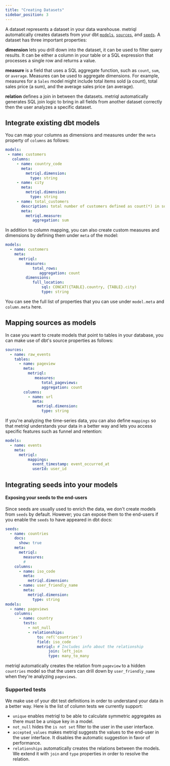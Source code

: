 ```yaml
---
title: "Creating Datasets"
sidebar_position: 3
---
```


A dataset represents a dataset in your data warehouse. metriql automatically creates datasets from your dbt [`models`](https://docs.getdbt.com/docs/building-a-dbt-project/building-models), [`sources`](https://docs.getdbt.com/docs/building-a-dbt-project/using-sources), and [`seeds`](https://docs.getdbt.com/docs/building-a-dbt-project/seeds). A dataset has three important properties:

**dimension** lets you drill down into the dataset, it can be used to filter query results. It can be either a column in your table or a SQL expression that processes a single row and returns a value.

**measure** is a field that uses a SQL aggregate function, such as `count`, `sum`, or `average`. Measures can be used to aggregate dimensions. For example, measures for a `Sales` model might include total items sold (a count), total sales price (a sum), and the average sales price (an average). 

**relation** defines a join in between the datasets. metriql automatically generates SQL join logic to bring in all fields from another dataset correctly then the user analyzes a specific dataset.

## Integrate existing dbt models

You can map your columns as dimensions and measures under the `meta` property of `columns` as follows:

```yml
models:
 - name: customers
   columns:
     - name: country_code
       meta:
         metriql.dimension:
           type: string
     - name: city
       meta:
         metriql.dimension:
           type: string
     - name: total_customers
       description: total number of customers defined as count(*) in sql
       meta:
         metriql.measure:
    	    aggregation: sum
```

In addition to column mapping, you can also create custom measures and dimensions by defining them under `meta` of the model:

```yml
models:
  - name: customers
    meta:
      metriql:
         measures:
            total_rows:
               aggregation: count
         dimensions:
            full_location:
	            sql: CONCAT({TABLE}.country, {TABLE}.city)   
	            type: string
```

You can see the full list of properties that you can use under `model.meta` and `column.meta` here.

## Mapping sources as models

In case you want to create models that point to tables in your database, you can make use of dbt's source properties as follows:

```yml
sources:
  - name: raw_events
    tables:
      - name: pageview
        meta:
          metriql:
             measures:
                total_pageviews:
                aggregation: count
        columns:
          - name: url
            meta:
              metriql.dimension:
                type: string
```

If you're analyzing the time-series data, you can also define `mappings` so that metriql understands your data in a better way and lets you access specific features such as funnel and retention:


```yml
models:
  - name: events
    meta:
      metriql:
	      mappings:
	        event_timestamp: event_occurred_at
	        userId: user_id
```

## Integrating seeds into your models

#### Exposing your seeds to the end-users
Since seeds are usually used to enrich the data, we don't create models from `seeds` by default. However; you can expose them to the end-users if you enable the `seeds` to have appeared in dbt docs:

```yml
seeds:
  - name: countries
    docs:
      show: true
    meta:
      metriql:
        measures:
        #
    columns:
      - name: iso_code
        meta:
          metriql.dimension:
      - name: user_friendly_name
        meta:
          metriql.dimension: 
            type: string
models:
  - name: pageviews
    columns:
      - name: country
        tests:
          - not_null
          - relationships:
              to: ref('countries')
              field: iso_code
              metriql: # Includes info about the relationship
                   join: left_join 
                   type: many_to_many
```

metriql automatically creates the relation from `pageview` to a hidden `countries` model so that the users can drill down by `user_friendly_name` when they're analyzing `pageviews`.

### Supported tests

We make use of your dbt test definitions in order to understand your data in a better way. Here is the list of column tests we currently support:

* `unique` enables metriql to be able to calculate symmetric aggregates as there must be a unique key in a model.
* `not_null` hides the `is not set` filter to the user in the user interface.
* `accepted_values` makes metriql suggests the values to the end-user in the user interface. It disables the automatic suggestion in favor of performance.
* `relationships` automatically creates the relations between the models. We extend it with `join` and `type` properties in order to resolve the relation.
